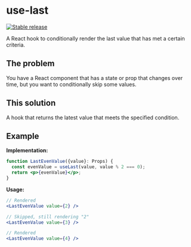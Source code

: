 # use-last

[![Stable release](https://img.shields.io/npm/v/use-last.svg)](https://npm.im/use-last)

A React hook to conditionally render the last value that has met a certain criteria.

## The problem

You have a React component that has a state or prop that changes over time, but you want to conditionally skip some values.

## This solution

A hook that returns the latest value that meets the specified condition.

## Example

**Implementation:**

```jsx
function LastEvenValue({value}: Props) {
  const evenValue = useLast(value, value % 2 === 0);
  return <p>{evenValue}</p>;
}
```

**Usage:**

```jsx
// Rendered
<LastEvenValue value={2} />

// Skipped, still rendering "2"
<LastEvenValue value={3} />

// Rendered
<LastEvenValue value={4} />
```
